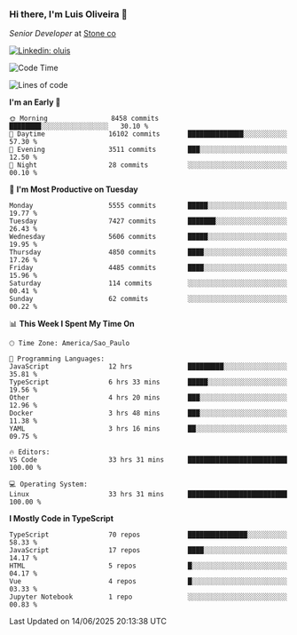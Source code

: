 ### Hi there, I'm Luis Oliveira 👋
*Senior Developer* at [Stone co](https://www.stone.com.br)  

[![Linkedin: oluis](https://img.shields.io/badge/-ooluis-blue?style=flat-square&logo=Linkedin&logoColor=white&link=https://www.linkedin.com/in/ooluis)](https://www.linkedin.com/in/ooluis/)

<!--START_SECTION:waka-->
![Code Time](http://img.shields.io/badge/Code%20Time-4%2C875%20hrs%2010%20mins-blue)

![Lines of code](https://img.shields.io/badge/From%20Hello%20World%20I%27ve%20Written-12.8%20million%20lines%20of%20code-blue)

**I'm an Early 🐤** 

```text
🌞 Morning                8458 commits        ████████░░░░░░░░░░░░░░░░░   30.10 % 
🌆 Daytime                16102 commits       ██████████████░░░░░░░░░░░   57.30 % 
🌃 Evening                3511 commits        ███░░░░░░░░░░░░░░░░░░░░░░   12.50 % 
🌙 Night                  28 commits          ░░░░░░░░░░░░░░░░░░░░░░░░░   00.10 % 
```
📅 **I'm Most Productive on Tuesday** 

```text
Monday                   5555 commits        █████░░░░░░░░░░░░░░░░░░░░   19.77 % 
Tuesday                  7427 commits        ███████░░░░░░░░░░░░░░░░░░   26.43 % 
Wednesday                5606 commits        █████░░░░░░░░░░░░░░░░░░░░   19.95 % 
Thursday                 4850 commits        ████░░░░░░░░░░░░░░░░░░░░░   17.26 % 
Friday                   4485 commits        ████░░░░░░░░░░░░░░░░░░░░░   15.96 % 
Saturday                 114 commits         ░░░░░░░░░░░░░░░░░░░░░░░░░   00.41 % 
Sunday                   62 commits          ░░░░░░░░░░░░░░░░░░░░░░░░░   00.22 % 
```


📊 **This Week I Spent My Time On** 

```text
🕑︎ Time Zone: America/Sao_Paulo

💬 Programming Languages: 
JavaScript               12 hrs              █████████░░░░░░░░░░░░░░░░   35.81 % 
TypeScript               6 hrs 33 mins       █████░░░░░░░░░░░░░░░░░░░░   19.56 % 
Other                    4 hrs 20 mins       ███░░░░░░░░░░░░░░░░░░░░░░   12.96 % 
Docker                   3 hrs 48 mins       ███░░░░░░░░░░░░░░░░░░░░░░   11.38 % 
YAML                     3 hrs 16 mins       ██░░░░░░░░░░░░░░░░░░░░░░░   09.75 % 

🔥 Editors: 
VS Code                  33 hrs 31 mins      █████████████████████████   100.00 % 

💻 Operating System: 
Linux                    33 hrs 31 mins      █████████████████████████   100.00 % 
```

**I Mostly Code in TypeScript** 

```text
TypeScript               70 repos            ███████████████░░░░░░░░░░   58.33 % 
JavaScript               17 repos            ████░░░░░░░░░░░░░░░░░░░░░   14.17 % 
HTML                     5 repos             █░░░░░░░░░░░░░░░░░░░░░░░░   04.17 % 
Vue                      4 repos             █░░░░░░░░░░░░░░░░░░░░░░░░   03.33 % 
Jupyter Notebook         1 repo              ░░░░░░░░░░░░░░░░░░░░░░░░░   00.83 % 
```




 Last Updated on 14/06/2025 20:13:38 UTC
<!--END_SECTION:waka-->
